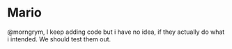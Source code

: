 # Mario

@morngrym, I keep adding code but i have no idea, if 
they actually do what i intended. We should test them out.

